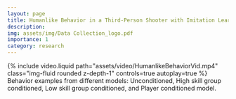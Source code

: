 ```yaml
---
layout: page
title: Humanlike Behavior in a Third-Person Shooter with Imitation Learning
description:
img: assets/img/Data Collection_logo.pdf
importance: 1
category: research
---
```



<div class="row justify-content-sm-center">
    <div class="col-sm mt-3 mt-md-0">
        {% include video.liquid path="assets/video/HumanlikeBehaviorVid.mp4" class="img-fluid rounded z-depth-1" controls=true autoplay=true %}
    </div>
</div>
<div class="caption">
  Behavior examples from different models: Unconditioned, High skill group conditioned, Low skill group conditioned, and Player conditioned model.
</div>
